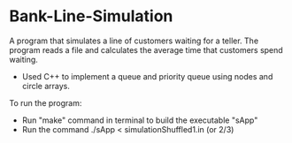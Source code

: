 # Bank-Line-Simulation
A program that simulates a line of customers waiting for a teller.
The program reads a file and calculates the average time that customers spend waiting.

- Used C++ to implement a queue and priority queue using nodes and circle arrays.

To run the program:
- Run "make" command in terminal to build the executable "sApp"
- Run the command ./sApp < simulationShuffled1.in (or 2/3)











